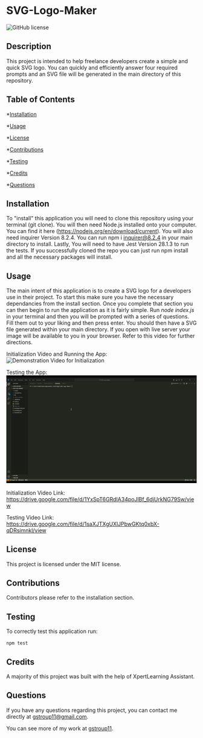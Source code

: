 # SVG-Logo-Maker 
  ![GitHub license](https://img.shields.io/badge/license-MIT-blue.svg)

  ## Description

  This project is intended to help freelance developers create a simple and quick SVG logo.  You can quickly and efficiently answer four required prompts and an SVG file will be generated in the main directory of this repository.

  ## Table of Contents

  *[Installation](#installation)

  *[Usage](#usage)

  *[License](#license)

  *[Contributions](#contributions)

  *[Testing](#testing)

  *[Credits](#credits)

  *[Questions](#questions)

  ## Installation
  
  To "install" this application you will need to clone this repository using your terminal (git clone).  You will then need Node.js installed onto your computer.  You can find it here (https://nodejs.org/en/download/current).  You will also need inquirer  Version  8.2.4.  You can  run  npm i inquirer@8.2.4 in your main directory to install.  Lastly,  You will need to have Jest Version 28.1.3 to run the tests.  If you successfully cloned the repo you can just run npm install and all the necessary packages will install.


  ## Usage

  The main intent of this application is to create a SVG logo for a developers use in their project.  To start this make sure you have the necessary dependancies from the install section.  Once you complete that section you can then begin to run the application as it is fairly simple.  Run *node index.js* in your terminal and then you will be prompted with a series of questions.  Fill them out to your liking and then press enter.  You should then have a SVG file generated within your main directory.  If you open with live server your image will be available to you in your browser. Refer to this video for further directions.

  Initialization Video and Running the App:
  ![Demonstration Video for Initialization](./assets/SVG-Logo-Maker-Init.gif)

  Testing the App:
  ![Demonstration Video for Testing](./assets/SVG-Logo-Maker-Tests.gif)

  Initialization Video Link: https://drive.google.com/file/d/1YxSpT6GRdIA34poJlBf_6djUrkNG79Sw/view 

  Testing Video Link: https://drive.google.com/file/d/1saXJTXgUXlJPbwGKtq0xbX-qDRsimnkl/view
  
  ## License

  This project is licensed under the MIT license.

  ## Contributions

  Contributors please refer to the installation section.

  ## Testing

  To correctly test this application run:

  ```
  npm test
  ```

  ## Credits

  A majority of this project was built with the help of XpertLearning Assistant. 

  ## Questions

  If you have any questions regarding this project, you can contact me directly at gstroup11@gmail.com.

  You can see more of my work at [gstroup11](https://github.com/gstroup11/).